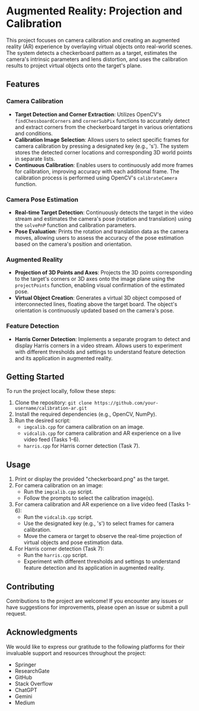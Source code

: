 

# Augmented Reality: Projection and Calibration 

This project focuses on camera calibration and creating an augmented reality (AR) experience by overlaying virtual objects onto real-world scenes. The system detects a checkerboard pattern as a target, estimates the camera's intrinsic parameters and lens distortion, and uses the calibration results to project virtual objects onto the target's plane.

## Features

### Camera Calibration
- **Target Detection and Corner Extraction**: Utilizes OpenCV's `findChessboardCorners` and `cornerSubPix` functions to accurately detect and extract corners from the checkerboard target in various orientations and conditions.
- **Calibration Image Selection**: Allows users to select specific frames for camera calibration by pressing a designated key (e.g., 's'). The system stores the detected corner locations and corresponding 3D world points in separate lists.
- **Continuous Calibration**: Enables users to continuously add more frames for calibration, improving accuracy with each additional frame. The calibration process is performed using OpenCV's `calibrateCamera` function.

### Camera Pose Estimation
- **Real-time Target Detection**: Continuously detects the target in the video stream and estimates the camera's pose (rotation and translation) using the `solvePnP` function and calibration parameters.
- **Pose Evaluation**: Prints the rotation and translation data as the camera moves, allowing users to assess the accuracy of the pose estimation based on the camera's position and orientation.

### Augmented Reality
- **Projection of 3D Points and Axes**: Projects the 3D points corresponding to the target's corners or 3D axes onto the image plane using the `projectPoints` function, enabling visual confirmation of the estimated pose.
- **Virtual Object Creation**: Generates a virtual 3D object composed of interconnected lines, floating above the target board. The object's orientation is continuously updated based on the camera's pose.

### Feature Detection
- **Harris Corner Detection**: Implements a separate program to detect and display Harris corners in a video stream. Allows users to experiment with different thresholds and settings to understand feature detection and its application in augmented reality.

## Getting Started

To run the project locally, follow these steps:

1. Clone the repository: `git clone https://github.com/your-username/calibration-ar.git`
2. Install the required dependencies (e.g., OpenCV, NumPy).
3. Run the desired script:
   - `imgcalib.cpp` for camera calibration on an image.
   - `vidcalib.cpp` for camera calibration and AR experience on a live video feed (Tasks 1-6).
   - `harris.cpp` for Harris corner detection (Task 7).

## Usage

1. Print or display the provided "checkerboard.png" as the target.
2. For camera calibration on an image:
   - Run the `imgcalib.cpp` script.
   - Follow the prompts to select the calibration image(s).
3. For camera calibration and AR experience on a live video feed (Tasks 1-6):
   - Run the `vidcalib.cpp` script.
   - Use the designated key (e.g., 's') to select frames for camera calibration.
   - Move the camera or target to observe the real-time projection of virtual objects and pose estimation data.
4. For Harris corner detection (Task 7):
   - Run the `harris.cpp` script.
   - Experiment with different thresholds and settings to understand feature detection and its application in augmented reality.

## Contributing

Contributions to the project are welcome! If you encounter any issues or have suggestions for improvements, please open an issue or submit a pull request.

## Acknowledgments

We would like to express our gratitude to the following platforms for their invaluable support and resources throughout the project:

- Springer
- ResearchGate
- GitHub
- Stack Overflow
- ChatGPT
- Gemini
- Medium

